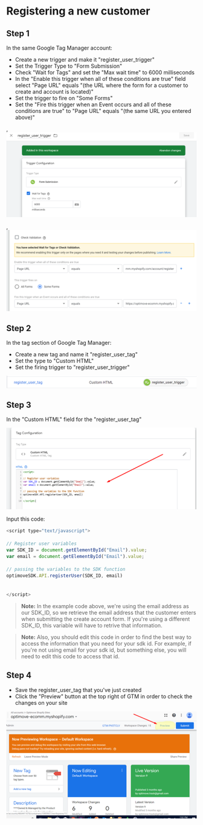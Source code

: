 # Registering a new customer

## Step 1
In the same Google Tag Manager account: 
* Create a new trigger and make it "register_user_trigger" 
* Set the Trigger Type to "Form Submission"
* Check "Wait for Tags" and set the "Max wait time" to 6000 milliseconds
* In the "Enable this trigger when all of these conditions are true" field select "Page URL" equals "(the URL where the form for a customer to create and account is located)"
* Set the trigger to fire on "Some Forms"
* Set the "Fire this trigger when an Event occurs and all of these conditions are true" to "Page URL" equals "(the same URL you entered above)"

<p align="left">,<kbd><img src="https://github.com/DannyMac180/Web-SDK-Integration-Guide/blob/master/Web-SDK-Basic-Code-Setup/images/register_user_trigger_h1.png"></kbd></p>

<p align="left">,<kbd><img src="https://github.com/DannyMac180/Web-SDK-Integration-Guide/blob/master/Web-SDK-Basic-Code-Setup/images/register_user_trigger_h2.png"></kbd></p>

## Step 2
In the tag section of Google Tag Manager: 
* Create a new tag and name it "register_user_tag" 
* Set the type to "Custom HTML" 
* Set the firing trigger to "register_user_trigger"

<p align="left"><kbd><img src="https://github.com/DannyMac180/Web-SDK-Integration-Guide/blob/master/Web-SDK-Basic-Code-Setup/images/register_user_tag.png"><kbd></p>

## Step 3
In the "Custom HTML" field for the "register_user_tag"

<p align="left"><kbd><img src="https://github.com/DannyMac180/Web-SDK-Integration-Guide/blob/master/Web-SDK-Basic-Code-Setup/images/register_user_tag_html_input.png"><kbd></p>

Input this code:

```javascript
<script type="text/javascript">

// Register user variables
var SDK_ID = document.getElementById("Email").value;
var email = document.getElementById("Email").value;

// passing the variables to the SDK function
optimoveSDK.API.registerUser(SDK_ID, email)


</script>
```

>**Note:**
In the example code above, we're using the email address as our SDK_ID, so we retrieve the email address that the customer enters when submitting the create account form. If you're using a different SDK_ID, this variable will have to retrive that information.

>**Note:**
Also, you should edit this code in order to find the best way to access the information that you need for your sdk id. For example, if you're not using email for your sdk id, but something else, you will need to edit this code to access that id.

## Step 4
* Save the register_user_tag that you've just created
* Click the "Preview" button at the top right of GTM in order to check the changes on your site

<p align="left"><kbd><img src="https://github.com/DannyMac180/Web-SDK-Integration-Guide/blob/master/Web-SDK-Basic-Code-Setup/images/preview_screenshot_2.png"><kbd></p>
